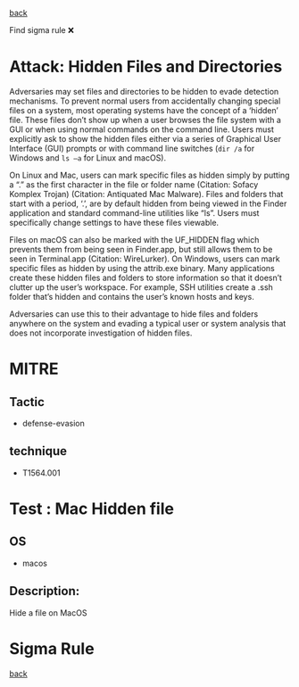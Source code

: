 
[back](../index.md)

Find sigma rule :x: 

# Attack: Hidden Files and Directories 

Adversaries may set files and directories to be hidden to evade detection mechanisms. To prevent normal users from accidentally changing special files on a system, most operating systems have the concept of a ‘hidden’ file. These files don’t show up when a user browses the file system with a GUI or when using normal commands on the command line. Users must explicitly ask to show the hidden files either via a series of Graphical User Interface (GUI) prompts or with command line switches (<code>dir /a</code> for Windows and <code>ls –a</code> for Linux and macOS).

On Linux and Mac, users can mark specific files as hidden simply by putting a “.” as the first character in the file or folder name  (Citation: Sofacy Komplex Trojan) (Citation: Antiquated Mac Malware). Files and folders that start with a period, ‘.’, are by default hidden from being viewed in the Finder application and standard command-line utilities like “ls”. Users must specifically change settings to have these files viewable.

Files on macOS can also be marked with the UF_HIDDEN flag which prevents them from being seen in Finder.app, but still allows them to be seen in Terminal.app (Citation: WireLurker). On Windows, users can mark specific files as hidden by using the attrib.exe binary. Many applications create these hidden files and folders to store information so that it doesn’t clutter up the user’s workspace. For example, SSH utilities create a .ssh folder that’s hidden and contains the user’s known hosts and keys.

Adversaries can use this to their advantage to hide files and folders anywhere on the system and evading a typical user or system analysis that does not incorporate investigation of hidden files.

# MITRE
## Tactic
  - defense-evasion


## technique
  - T1564.001


# Test : Mac Hidden file
## OS
  - macos


## Description:
Hide a file on MacOS


# Sigma Rule


[back](../index.md)
